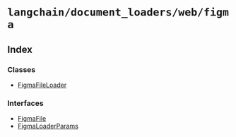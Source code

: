 `langchain/document_loaders/web/figma`
======================================

Index[](#index "Direct link to Index")
---------------------------------------

### Classes[](#classes "Direct link to Classes")

*   [FigmaFileLoader](/docs/api/document_loaders_web_figma/classes/FigmaFileLoader)

### Interfaces[](#interfaces "Direct link to Interfaces")

*   [FigmaFile](/docs/api/document_loaders_web_figma/interfaces/FigmaFile)
*   [FigmaLoaderParams](/docs/api/document_loaders_web_figma/interfaces/FigmaLoaderParams)